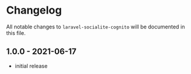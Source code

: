 # Changelog

All notable changes to `laravel-socialite-cognito` will be documented in this file.

## 1.0.0 - 2021-06-17

- initial release
